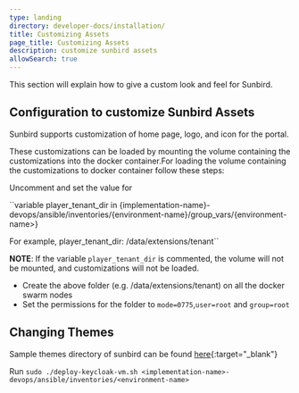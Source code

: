 ```yaml
---
type: landing
directory: developer-docs/installation/
title: Customizing Assets
page_title: Customizing Assets
description: customize sunbird assets
allowSearch: true
---
```

This section will explain how to give a custom look and feel for Sunbird.

## Configuration to customize Sunbird Assets

Sunbird supports customization of home page, logo, and icon for the portal. 

These customizations can be loaded by mounting the volume containing the customizations into the docker container.For loading the volume containing the customizations to docker container follow these steps:

Uncomment and set the value for 

``variable player_tenant_dir in {implementation-name}-devops/ansible/inventories/{environment-name}/group_vars/{environment-name>}

For example, player_tenant_dir: /data/extensions/tenant``


**NOTE**: If the variable `player_tenant_dir` is commented, the volume will not be mounted, and customizations will not be loaded.

- Create the above folder (e.g. /data/extensions/tenant) on all the docker swarm nodes 
- Set the permissions for the folder to `mode=0775`,`user=root` and `group=root`

## Changing Themes

Sample themes directory of sunbird can be  found [here](https://github.com/project-sunbird/sunbird-devops/tree/master/ansible/artifacts){:target="_blank"}

Run `sudo ./deploy-keycloak-vm.sh <implementation-name>-devops/ansible/inventories/<environment-name>`
